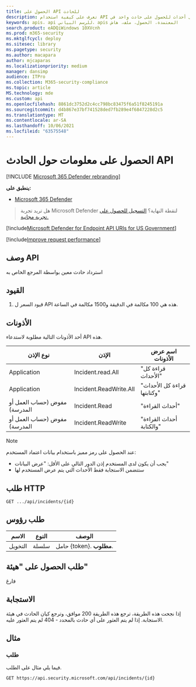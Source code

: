 ```yaml
---
title: الحصول على API للحادث
description: تعرف على كيفية استخدام API للحصول على أحداث للحصول على حادث واحد في Microsoft 365 Defender.
keywords: apis، api للرسم البياني، apis المعتمدة، الحصول، ملف، هاش
search.product: eADQiWindows 10XVcnh
ms.prod: m365-security
ms.mktglfcycl: deploy
ms.sitesec: library
ms.pagetype: security
ms.author: macapara
author: mjcaparas
ms.localizationpriority: medium
manager: dansimp
audience: ITPro
ms.collection: M365-security-compliance
ms.topic: article
MS.technology: mde
ms.custom: api
ms.openlocfilehash: 8861dc3752d2c4cc798bc83475f6a51f8245191a
ms.sourcegitcommit: d4b867e37bf741528ded7fb289e4f6847228d2c5
ms.translationtype: MT
ms.contentlocale: ar-SA
ms.lasthandoff: 10/06/2021
ms.locfileid: "63575548"
---
```

# <a name="get-incident-information-api"></a>الحصول على معلومات حول الحادث API

[!INCLUDE [Microsoft 365 Defender rebranding](../../includes/microsoft-defender.md)]

**ينطبق على:**
- [Microsoft 365 Defender](https://go.microsoft.com/fwlink/?linkid=2118804)

> هل تريد تجربة Microsoft Defender لنقطة النهاية؟ [التسجيل للحصول على تجربة مجانية.](https://www.microsoft.com/microsoft-365/windows/microsoft-defender-atp?ocid=docs-wdatp-exposedapis-abovefoldlink)

[!include[Microsoft Defender for Endpoint API URIs for US Government](../../includes/microsoft-defender-api-usgov.md)]

[!include[Improve request performance](../../includes/improve-request-performance.md)]

## <a name="api-description"></a>وصف API

استرداد حادث معين بواسطة المرجع الخاص به

## <a name="limitations"></a>القيود

1. قيود السعر ل API هذه هي 100 مكالمة في الدقيقة و1500 مكالمة في الساعة.

## <a name="permissions"></a>الأذونات

أحد الأذونات التالية مطلوبة لاستدعاء API هذه.

نوع الإذن|الإذن|اسم عرض الأذونات
---|---|---
Application|Incident.read.All|"قراءة كل الأحداث"
Application|Incident.ReadWrite.All|"قراءة كل الأحداث وكتابتها"
مفوض (حساب العمل أو المدرسة)|Incident.Read|"أحداث القراءة"
مفوض (حساب العمل أو المدرسة)|Incident.ReadWrite|"أحداث القراءة والكتابة"

> [!NOTE]
>
> عند الحصول على رمز مميز باستخدام بيانات اعتماد المستخدم:
>
> - يجب أن يكون لدى المستخدم إذن الدور التالي على الأقل: "عرض البيانات"
> - ستتضمن الاستجابة فقط الأحداث التي يتم عرض المستخدم لها

## <a name="http-request"></a>طلب HTTP

```console
GET .../api/incidents/{id}
```

## <a name="request-headers"></a>طلب رؤوس

الاسم|النوع|الوصف
---|---|---
التخويل|سلسلة|حامل {token}. **مطلوب**.

## <a name="request-body"></a>طلب الحصول على "هيئة"

فارغ

## <a name="response"></a>الاستجابة

إذا نجحت هذه الطريقة، ترجع هذه الطريقة 200 موافق، وترجع كيان الحادث في هيئة الاستجابة.
إذا لم يتم العثور على أي حادث بالمحدد - 404 لم يتم العثور عليه.

## <a name="example"></a>مثال

### <a name="request"></a>طلب

فيما يلي مثال على الطلب.

```http
GET https://api.security.microsoft.com/api/incidents/{id}
```
